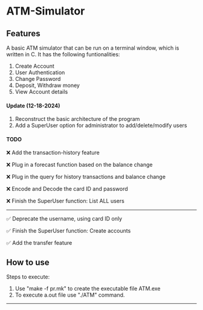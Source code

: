 # ATM-Simulator

## Features
A basic ATM simulator that can be run on a terminal window, which is written in C. It has the following funtionalities:
1. Create Account
2. User Authentication
3. Change Password
4. Deposit, Withdraw money
5. View Account details

#### Update (12-18-2024)
1. Reconstruct the basic architecture of the program
2. Add a SuperUser option for administrator to add/delete/modify users

#### __TODO__
❌ Add the transaction-history feature

❌ Plug in a forecast function based on the balance change

❌ Plug in the query for history transactions and balance change

❌ Encode and Decode the card ID and password

❌ Finish the SuperUser function: List ALL users

---

✅ Deprecate the username, using card ID only

✅ Finish the SuperUser function: Create accounts

✅ Add the transfer feature

## How to use
Steps to execute:
1. Use "make -f pr.mk" to create the executable file ATM.exe
2. To execute a.out file use "./ATM" command.
---
